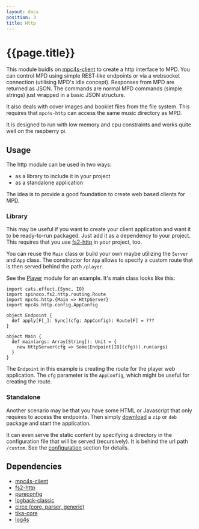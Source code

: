 ```yaml
---
layout: docs
position: 3
title: Http
---
```


# {{page.title}}

This module buidls on [mpc4s-client](./client.html) to create a http
interface to MPD. You can control MPD using simple REST-like endpoints
or via a websocket connection (utilising MPD's idle
concept). Responses from MPD are returned as JSON. The commands are
normal MPD commands (simple strings) just wrapped in a basic JSON
structure.

It also deals with cover images and booklet files from the file
system. This requires that `mpc4s-http` can access the same music
directory as MPD.

It is designed to run with low memory and cpu constraints and works
quite well on the raspberry pi.

## Usage

The http module can be used in two ways:

- as a library to include it in your project
- as a standalone application

The idea is to provide a good foundation to create web based clients
for MPD.

### Library

This may be useful if you want to create your client application and
want it to be ready-to-run packaged. Just add it as a dependency to
your project. This requires that you use
[fs2-http](https://github.com/Spinoco/fs2-http) in your project, too.

You can reuse the `Main` class or build your own maybe utilizing the
`Server` and `App` class. The constructor for `App` allows to specify
a custom route that is then served behind the path `/player`.

See the [Player](./player.html) module for an example. It's main class
looks like this:

```tut:silent
import cats.effect.{Sync, IO}
import spinoco.fs2.http.routing.Route
import mpc4s.http.{Main => HttpServer}
import mpc4s.http.config.AppConfig

object Endpoint {
  def apply[F[_]: Sync](cfg: AppConfig): Route[F] = ???
}

object Main {
  def main(args: Array[String]): Unit = {
    new HttpServer(cfg => Some(Endpoint[IO](cfg))).run(args)
  }
}
```

The `Endpoint` in this example is creating the route for the player
web application. The `cfg` parameter is the `AppConfig`, which might
be useful for creating the route.


### Standalone

Another scenario may be that you have some HTML or Javascript that
only requires to access the endpoints. Then simply
[download](index.html#getting-it) a `zip` or `deb` package and start
the application.

It can even serve the static content by specifying a directory in the
configuration file that will be served (recursively). It is behind the
url path `/custom`. See the [configuration](http/configuration.html)
section for details.


## Dependencies

- [mpc4s-client](client.html)
- [fs2-http](https://github.com/Spinoco/fs2-http)
- [pureconfig](https://github.com/Spinoco/fs2-http)
- [logback-classic](https://logback.qos.ch/)
- [circe (core, parser, generic)](https://github.com/circe/circe)
- [tika-core](https://tika.apache.org/)
- [log4s](https://github.com/Log4s/log4s)
